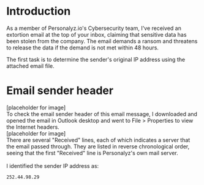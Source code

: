 # Introduction

As a member of Personalyz.io's Cybersecurity team, I've received an extortion email at the top of your inbox, claiming that sensitive data has been stolen from the company. 
The email demands a ransom and threatens to release the data if the demand is not met within 48 hours.  

The first task is to determine the sender's original IP address using the attached email file.

# Email sender header
[placeholder for image]  
To check the email sender header of this email message, I downloaded and opened the email in Outlook desktop and went to File > Properties to view the Internet headers.  
[placeholder for image]  
There are several "Received" lines, each of which indicates a server that the email passed through. They are listed in reverse chronological order, seeing that the first "Received" line is Personalyz's own mail server.<br /><br />
I identified the sender IP address as: 
```
252.44.98.29
```  
